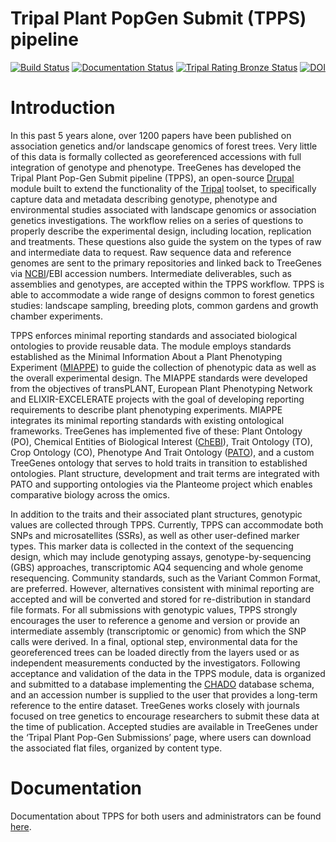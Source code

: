 # Tripal Plant PopGen Submit (TPPS) pipeline
[![Build Status](https://travis-ci.org/par12005/TPPS.svg?branch=master)](https://travis-ci.org/par12005/TPPS)
[![Documentation Status](https://readthedocs.org/projects/tpps/badge/?version=latest)](https://tpps.readthedocs.io/en/latest/?badge=latest)
[![Tripal Rating Bronze Status](https://tripal.readthedocs.io/en/7.x-3.x/_images/Tripal-Bronze.png)](https://tripal.readthedocs.io/en/7.x-3.x/extensions/module_rating.html#Bronze)
[![DOI](https://zenodo.org/badge/189632031.svg)](https://zenodo.org/badge/latestdoi/189632031)

# Introduction
In this past 5 years alone, over 1200 papers have been published on association genetics and/or landscape genomics of forest trees. Very little of this data is formally collected as georeferenced accessions with full integration of genotype and phenotype. TreeGenes has developed the Tripal Plant Pop-Gen Submit pipeline (TPPS), an open-source [Drupal](https://www.drupal.org/) module built to extend the functionality of the [Tripal](http://tripal.info/) toolset, to specifically capture data and metadata describing genotype, phenotype and environmental studies associated with landscape genomics or association genetics investigations. The workflow relies on a series of questions to properly describe the experimental design, including location, replication and treatments. These questions also guide the system on the types of raw and intermediate data to request. Raw sequence data and reference genomes are sent to the primary repositories and linked back to TreeGenes via [NCBI](https://www.ncbi.nlm.nih.gov/)/EBI accession numbers. Intermediate deliverables, such as assemblies and genotypes, are accepted within the TPPS workflow. TPPS is able to accommodate a wide range of designs common to forest genetics studies: landscape sampling, breeding plots, common gardens and growth chamber experiments.

TPPS enforces minimal reporting standards and associated biological ontologies to provide reusable data. The module employs standards established as the Minimal Information About a Plant Phenotyping Experiment ([MIAPPE](http://www.miappe.org/)) to guide the collection of phenotypic data as well as the overall experimental design. The MIAPPE standards were developed from the objectives of transPLANT, European Plant Phenotyping Network and ELIXIR-EXCELERATE projects with the goal of developing reporting requirements to describe plant phenotyping experiments. MIAPPE integrates its minimal reporting standards with existing ontological frameworks. TreeGenes has implemented five of these: Plant Ontology (PO), Chemical Entities of Biological Interest ([ChEBI](https://www.ebi.ac.uk/chebi/)), Trait Ontology (TO), Crop Ontology (CO), Phenotype And Trait Ontology ([PATO](https://github.com/pato-ontology/pato)), and a custom TreeGenes ontology that serves to hold traits in transition to established ontologies. Plant structure, development and trait terms are integrated with PATO and supporting ontologies via the Planteome project which enables comparative biology across the omics.

In addition to the traits and their associated plant structures, genotypic values are collected through TPPS. Currently, TPPS can accommodate both SNPs and microsatellites (SSRs), as well as other user-defined marker types. This marker data is collected in the context of the sequencing design, which may include genotyping assays, genotype-by-sequencing (GBS) approaches, transcriptomic AQ4 sequencing and whole genome resequencing. Community standards, such as the Variant Common Format, are preferred. However, alternatives consistent with minimal reporting are accepted and will be converted and stored for re-distribution in standard file formats. For all submissions with genotypic values, TPPS strongly encourages the user to reference a genome and version or provide an intermediate assembly (transcriptomic or genomic) from which the SNP calls were derived. In a final, optional step, environmental data for the georeferenced trees can be loaded directly from the layers used or as independent measurements conducted by the investigators. Following acceptance and validation of the data in the TPPS module, data is organized and submitted to a database implementing the [CHADO](http://gmod.org/wiki/Introduction_to_Chado) database schema, and an accession number is supplied to the user that provides a long-term reference to the entire dataset. TreeGenes works closely with journals focused on tree genetics to encourage researchers to submit these data at the time of publication. Accepted studies are available in TreeGenes under the ‘Tripal Plant Pop-Gen Submissions’ page, where users can download the associated flat files, organized by content type.

# Documentation
Documentation about TPPS for both users and administrators can be found [here](http://tpps.rtfd.io).
